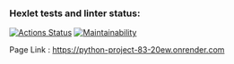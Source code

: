 ### Hexlet tests and linter status:
[![Actions Status](https://github.com/Mirrasol/python-project-83/actions/workflows/hexlet-check.yml/badge.svg)](https://github.com/Mirrasol/python-project-83/actions)
[![Maintainability](https://api.codeclimate.com/v1/badges/03255ed191683d44ec3b/maintainability)](https://codeclimate.com/github/Mirrasol/python-project-83/maintainability)

Page Link : https://python-project-83-20ew.onrender.com
